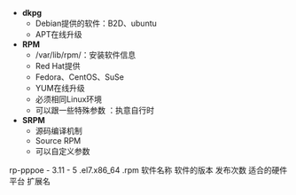 - **dkpg**
	- Debian提供的软件：B2D、ubuntu
	- APT在线升级
- **RPM**
	- /var/lib/rpm/：安装软件信息
	- Red Hat提供
	- Fedora、CentOS、SuSe
	- YUM在线升级
	- 必须相同Linux环境
	- 可以跟一些特殊参数 ：执意自行时
- **SRPM**
	- 源码编译机制
	- Source RPM
	- 可以自定义参数



rp-pppoe -        3.11   -            5            .el7.x86_64        .rpm
软件名称      软件的版本  发布次数    适合的硬件平台  扩展名
<!--stackedit_data:
eyJoaXN0b3J5IjpbNzQ2NjgxNzA1LC00NjcwMDgyOTksMjAwMT
A5MTMxMCwtMjA4ODc0NjYxMl19
-->